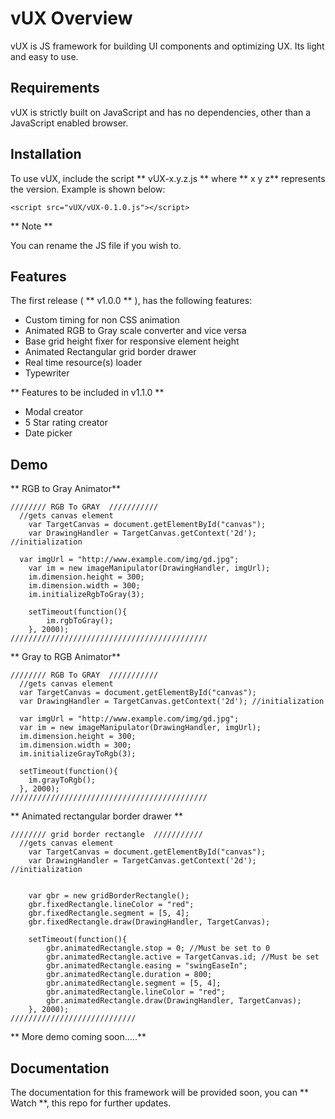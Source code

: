 # vUX Overview
vUX is JS framework for building UI components and optimizing UX. Its light and easy to use.

## Requirements

vUX is strictly built on JavaScript and has no dependencies, other than a JavaScript enabled browser.

## Installation

To use vUX, include the script ** vUX-x.y.z.js ** where ** x y z** represents the version. Example is shown below:

    <script src="vUX/vUX-0.1.0.js"></script>

** Note **

You can rename the JS file if you wish to.

## Features
The first release ( ** v1.0.0 ** ), has the following features:
- Custom timing for non CSS animation
- Animated RGB to Gray scale converter and vice versa
- Base grid height fixer for responsive element height
- Animated Rectangular grid border drawer
- Real time resource(s) loader
- Typewriter

** Features to be included in v1.1.0 **

- Modal creator
- 5 Star rating creator
- Date picker

## Demo
** RGB to Gray Animator**

    //////// RGB To GRAY  ///////////
      //gets canvas element
    	var TargetCanvas = document.getElementById("canvas");
    	var DrawingHandler = TargetCanvas.getContext('2d'); //initialization

      var imgUrl = "http://www.example.com/img/gd.jpg";
    	var im = new imageManipulator(DrawingHandler, imgUrl);
    	im.dimension.height = 300;
    	im.dimension.width = 300;
    	im.initializeRgbToGray(3);

    	setTimeout(function(){
    		im.rgbToGray();
    	}, 2000);
    ////////////////////////////////////////////


** Gray to RGB Animator**

    //////// RGB To GRAY  ///////////
      //gets canvas element
      var TargetCanvas = document.getElementById("canvas");
      var DrawingHandler = TargetCanvas.getContext('2d'); //initialization

      var imgUrl = "http://www.example.com/img/gd.jpg";
      var im = new imageManipulator(DrawingHandler, imgUrl);
      im.dimension.height = 300;
      im.dimension.width = 300;
      im.initializeGrayToRgb(3);

      setTimeout(function(){
      	im.grayToRgb();
      }, 2000);
    ////////////////////////////////////////////

** Animated rectangular border drawer **

    //////// grid border rectangle  ///////////
      //gets canvas element
    	var TargetCanvas = document.getElementById("canvas");
    	var DrawingHandler = TargetCanvas.getContext('2d'); //initialization


    	var gbr = new gridBorderRectangle();
    	gbr.fixedRectangle.lineColor = "red";
    	gbr.fixedRectangle.segment = [5, 4];
    	gbr.fixedRectangle.draw(DrawingHandler, TargetCanvas);

    	setTimeout(function(){
    		gbr.animatedRectangle.stop = 0; //Must be set to 0
    		gbr.animatedRectangle.active = TargetCanvas.id; //Must be set
    		gbr.animatedRectangle.easing = "swingEaseIn";
    		gbr.animatedRectangle.duration = 800;
    		gbr.animatedRectangle.segment = [5, 4];
    		gbr.animatedRectangle.lineColor = "red";
    		gbr.animatedRectangle.draw(DrawingHandler, TargetCanvas);
    	}, 2000);
    ////////////////////////////


** More demo coming soon.....**

## Documentation ##

The documentation for this framework will be provided soon, you can ** Watch **, this repo for further updates.
